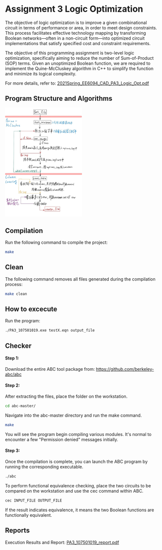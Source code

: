 # Assignment 3 Logic Optimization
The objective of logic optimization is to improve a given combinational circuit in terms of performance or area, in order to meet design constraints. This process facilitates effective technology mapping by transforming Boolean networks—often in a non-circuit form—into optimized circuit implementations that satisfy specified cost and constraint requirements.  
  
The objective of this programming assignment is two-level logic optimization, specifically aiming to reduce the number of Sum-of-Product (SOP) terms. Given an unoptimized Boolean function, we are required to implement the Quine-McCluskey algorithm in C++ to simplify the function and minimize its logical complexity.  
  
For more details, refer to: [2021Spring_EE6094_CAD_PA3_Logic_Opt.pdf](2021Spring_EE6094_CAD_PA3_Logic_Opt.pdf)

## Program Structure and Algorithms
<img src="https://github.com/TzuHsiang417/CAD-for-VLSI-Design/blob/main/Logic%20Optimization/picture/Program_Structure.jpg" width="50%">

## Compilation
Run the following command to compile the project:
```sh
make
```

## Clean
The following command removes all files generated during the compilation process:
```sh
make clean
```

## How to excecute
Run the program: 
```sh
./PA3_107501019.exe testX.eqn output_file
```

## Checker
#### Step 1: 
Download the entire ABC tool package from:
https://github.com/berkeley-abc/abc

#### Step 2:  
After extracting the files, place the folder on the workstation.
```sh
cd abc-master/
```
Navigate into the abc-master directory and run the make command.
```sh
make
```
You will see the program begin compiling various modules. It's normal to encounter a few "Permission denied" messages initially.

#### Step 3: 
Once the compilation is complete, you can launch the ABC program by running the corresponding executable.
```sh
./abc
```
To perform functional equivalence checking, place the two circuits to be compared on the workstation and use the cec command within ABC.
```sh
cec INPUT_FILE OUTPUT_FILE
```
If the result indicates equivalence, it means the two Boolean functions are functionally equivalent.

## Reports
Execution Results and Report: 
[PA3_107501019_report.pdf](PA3_107501019_report.pdf)
